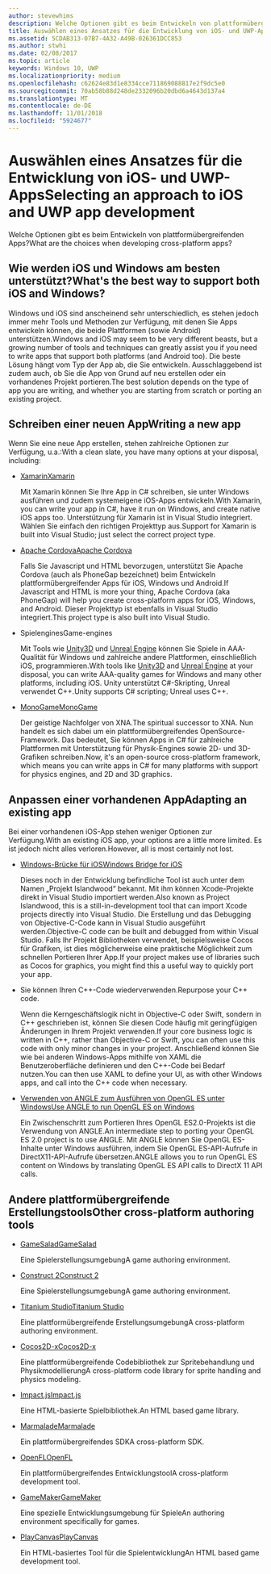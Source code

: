 ```yaml
---
author: stevewhims
description: Welche Optionen gibt es beim Entwickeln von plattformübergreifenden Apps?
title: Auswählen eines Ansatzes für die Entwicklung von iOS- und UWP-Apps
ms.assetid: 5CDAB313-07B7-4A32-A49B-026361DCC853
ms.author: stwhi
ms.date: 02/08/2017
ms.topic: article
keywords: Windows 10, UWP
ms.localizationpriority: medium
ms.openlocfilehash: c62624e83d1e8334cce711869088817e2f9dc5e0
ms.sourcegitcommit: 70ab58b88d248de2332096b20dbd6a4643d137a4
ms.translationtype: MT
ms.contentlocale: de-DE
ms.lasthandoff: 11/01/2018
ms.locfileid: "5924677"
---
```

# <a name="selecting-an-approach-to-ios-and-uwp-app-development"></a><span data-ttu-id="751f1-104">Auswählen eines Ansatzes für die Entwicklung von iOS- und UWP-Apps</span><span class="sxs-lookup"><span data-stu-id="751f1-104">Selecting an approach to iOS and UWP app development</span></span>


<span data-ttu-id="751f1-105">Welche Optionen gibt es beim Entwickeln von plattformübergreifenden Apps?</span><span class="sxs-lookup"><span data-stu-id="751f1-105">What are the choices when developing cross-platform apps?</span></span>

## <a name="whats-the-best-way-to-support-both-ios-and-windows"></a><span data-ttu-id="751f1-106">Wie werden iOS und Windows am besten unterstützt?</span><span class="sxs-lookup"><span data-stu-id="751f1-106">What's the best way to support both iOS and Windows?</span></span>

<span data-ttu-id="751f1-107">Windows und iOS sind anscheinend sehr unterschiedlich, es stehen jedoch immer mehr Tools und Methoden zur Verfügung, mit denen Sie Apps entwickeln können, die beide Plattformen (sowie Android) unterstützen.</span><span class="sxs-lookup"><span data-stu-id="751f1-107">Windows and iOS may seem to be very different beasts, but a growing number of tools and techniques can greatly assist you if you need to write apps that support both platforms (and Android too).</span></span> <span data-ttu-id="751f1-108">Die beste Lösung hängt vom Typ der App ab, die Sie entwickeln. Ausschlaggebend ist zudem auch, ob Sie die App von Grund auf neu erstellen oder ein vorhandenes Projekt portieren.</span><span class="sxs-lookup"><span data-stu-id="751f1-108">The best solution depends on the type of app you are writing, and whether you are starting from scratch or porting an existing project.</span></span>

## <a name="writing-a-new-app"></a><span data-ttu-id="751f1-109">Schreiben einer neuen App</span><span class="sxs-lookup"><span data-stu-id="751f1-109">Writing a new app</span></span>

<span data-ttu-id="751f1-110">Wenn Sie eine neue App erstellen, stehen zahlreiche Optionen zur Verfügung, u.a.:</span><span class="sxs-lookup"><span data-stu-id="751f1-110">With a clean slate, you have many options at your disposal, including:</span></span>

-   [<span data-ttu-id="751f1-111">Xamarin</span><span class="sxs-lookup"><span data-stu-id="751f1-111">Xamarin</span></span>](http://go.microsoft.com/fwlink/p/?LinkID=320484)

    <span data-ttu-id="751f1-112">Mit Xamarin können Sie Ihre App in C# schreiben, sie unter Windows ausführen und zudem systemeigene iOS-Apps entwickeln.</span><span class="sxs-lookup"><span data-stu-id="751f1-112">With Xamarin, you can write your app in C#, have it run on Windows, and create native iOS apps too.</span></span> <span data-ttu-id="751f1-113">Unterstützung für Xamarin ist in Visual Studio integriert. Wählen Sie einfach den richtigen Projekttyp aus.</span><span class="sxs-lookup"><span data-stu-id="751f1-113">Support for Xamarin is built into Visual Studio; just select the correct project type.</span></span>

-   [<span data-ttu-id="751f1-114">Apache Cordova</span><span class="sxs-lookup"><span data-stu-id="751f1-114">Apache Cordova</span></span>](http://go.microsoft.com/fwlink/p/?LinkID=400439)

    <span data-ttu-id="751f1-115">Falls Sie Javascript und HTML bevorzugen, unterstützt Sie Apache Cordova (auch als PhoneGap bezeichnet) beim Entwickeln plattformübergreifender Apps für iOS, Windows und Android.</span><span class="sxs-lookup"><span data-stu-id="751f1-115">If Javascript and HTML is more your thing, Apache Cordova (aka PhoneGap) will help you create cross-platform apps for iOS, Windows, and Android.</span></span> <span data-ttu-id="751f1-116">Dieser Projekttyp ist ebenfalls in Visual Studio integriert.</span><span class="sxs-lookup"><span data-stu-id="751f1-116">This project type is also built into Visual Studio.</span></span>

-   <span data-ttu-id="751f1-117">Spielengines</span><span class="sxs-lookup"><span data-stu-id="751f1-117">Game-engines</span></span>

    <span data-ttu-id="751f1-118">Mit Tools wie [Unity3D](http://go.microsoft.com/fwlink/p/?LinkID=320479) und [Unreal Engine](http://go.microsoft.com/fwlink/p/?LinkID=394062) können Sie Spiele in AAA-Qualität für Windows und zahlreiche andere Plattformen, einschließlich iOS, programmieren.</span><span class="sxs-lookup"><span data-stu-id="751f1-118">With tools like [Unity3D](http://go.microsoft.com/fwlink/p/?LinkID=320479) and [Unreal Engine](http://go.microsoft.com/fwlink/p/?LinkID=394062) at your disposal, you can write AAA-quality games for Windows and many other platforms, including iOS.</span></span> <span data-ttu-id="751f1-119">Unity unterstützt C#-Skripting, Unreal verwendet C++.</span><span class="sxs-lookup"><span data-stu-id="751f1-119">Unity supports C# scripting; Unreal uses C++.</span></span>

-   [<span data-ttu-id="751f1-120">MonoGame</span><span class="sxs-lookup"><span data-stu-id="751f1-120">MonoGame</span></span>](http://go.microsoft.com/fwlink/p/?LinkID=320483)

    <span data-ttu-id="751f1-121">Der geistige Nachfolger von XNA.</span><span class="sxs-lookup"><span data-stu-id="751f1-121">The spiritual successor to XNA.</span></span> <span data-ttu-id="751f1-122">Nun handelt es sich dabei um ein plattformübergreifendes OpenSource-Framework. Das bedeutet, Sie können Apps in C# für zahlreiche Plattformen mit Unterstützung für Physik-Engines sowie 2D- und 3D-Grafiken schreiben.</span><span class="sxs-lookup"><span data-stu-id="751f1-122">Now, it's an open-source cross-platform framework, which means you can write apps in C# for many platforms with support for physics engines, and 2D and 3D graphics.</span></span>

## <a name="adapting-an-existing-app"></a><span data-ttu-id="751f1-123">Anpassen einer vorhandenen App</span><span class="sxs-lookup"><span data-stu-id="751f1-123">Adapting an existing app</span></span>

<span data-ttu-id="751f1-124">Bei einer vorhandenen iOS-App stehen weniger Optionen zur Verfügung.</span><span class="sxs-lookup"><span data-stu-id="751f1-124">With an existing iOS app, your options are a little more limited.</span></span> <span data-ttu-id="751f1-125">Es ist jedoch nicht alles verloren.</span><span class="sxs-lookup"><span data-stu-id="751f1-125">However, all is most certainly not lost.</span></span>

-   [<span data-ttu-id="751f1-126">Windows-Brücke für iOS</span><span class="sxs-lookup"><span data-stu-id="751f1-126">Windows Bridge for iOS</span></span>](https://go.microsoft.com/fwlink/p/?LinkId=619014)

    <span data-ttu-id="751f1-127">Dieses noch in der Entwicklung befindliche Tool ist auch unter dem Namen „Projekt Islandwood“ bekannt. Mit ihm können Xcode-Projekte direkt in Visual Studio importiert werden.</span><span class="sxs-lookup"><span data-stu-id="751f1-127">Also known as Project Islandwood, this is a still-in-development tool that can import Xcode projects directly into Visual Studio.</span></span> <span data-ttu-id="751f1-128">Die Erstellung und das Debugging von Objective-C-Code kann in Visual Studio ausgeführt werden.</span><span class="sxs-lookup"><span data-stu-id="751f1-128">Objective-C code can be built and debugged from within Visual Studio.</span></span> <span data-ttu-id="751f1-129">Falls Ihr Projekt Bibliotheken verwendet, beispielsweise Cocos für Grafiken, ist dies möglicherweise eine praktische Möglichkeit zum schnellen Portieren Ihrer App.</span><span class="sxs-lookup"><span data-stu-id="751f1-129">If your project makes use of libraries such as Cocos for graphics, you might find this a useful way to quickly port your app.</span></span>

-   <span data-ttu-id="751f1-130">Sie können Ihren C++-Code wiederverwenden.</span><span class="sxs-lookup"><span data-stu-id="751f1-130">Repurpose your C++ code.</span></span>

    <span data-ttu-id="751f1-131">Wenn die Kerngeschäftslogik nicht in Objective-C oder Swift, sondern in C++ geschrieben ist, können Sie diesen Code häufig mit geringfügigen Änderungen in Ihrem Projekt verwenden.</span><span class="sxs-lookup"><span data-stu-id="751f1-131">If your core business logic is written in C++, rather than Objective-C or Swift, you can often use this code with only minor changes in your project.</span></span> <span data-ttu-id="751f1-132">Anschließend können Sie wie bei anderen Windows-Apps mithilfe von XAML die Benutzeroberfläche definieren und den C++-Code bei Bedarf nutzen.</span><span class="sxs-lookup"><span data-stu-id="751f1-132">You can then use XAML to define your UI, as with other Windows apps, and call into the C++ code when necessary.</span></span>

-   [<span data-ttu-id="751f1-133">Verwenden von ANGLE zum Ausführen von OpenGL ES unter Windows</span><span class="sxs-lookup"><span data-stu-id="751f1-133">Use ANGLE to run OpenGL ES on Windows</span></span>](http://go.microsoft.com/fwlink/p/?linkid=618387)

    <span data-ttu-id="751f1-134">Ein Zwischenschritt zum Portieren Ihres OpenGL ES2.0-Projekts ist die Verwendung von ANGLE.</span><span class="sxs-lookup"><span data-stu-id="751f1-134">An intermediate step to porting your OpenGL ES 2.0 project is to use ANGLE.</span></span> <span data-ttu-id="751f1-135">Mit ANGLE können Sie OpenGL ES-Inhalte unter Windows ausführen, indem Sie OpenGL ES-API-Aufrufe in DirectX11-API-Aufrufe übersetzen.</span><span class="sxs-lookup"><span data-stu-id="751f1-135">ANGLE allows you to run OpenGL ES content on Windows by translating OpenGL ES API calls to DirectX 11 API calls.</span></span>

## <a name="other-cross-platform-authoring-tools"></a><span data-ttu-id="751f1-136">Andere plattformübergreifende Erstellungstools</span><span class="sxs-lookup"><span data-stu-id="751f1-136">Other cross-platform authoring tools</span></span>

-   [<span data-ttu-id="751f1-137">GameSalad</span><span class="sxs-lookup"><span data-stu-id="751f1-137">GameSalad</span></span>](http://go.microsoft.com/fwlink/p/?LinkID=320480)

    <span data-ttu-id="751f1-138">Eine Spielerstellungsumgebung</span><span class="sxs-lookup"><span data-stu-id="751f1-138">A game authoring environment.</span></span>

-   [<span data-ttu-id="751f1-139">Construct 2</span><span class="sxs-lookup"><span data-stu-id="751f1-139">Construct 2</span></span>]( http://go.microsoft.com/fwlink/p/?LinkID=320481)

    <span data-ttu-id="751f1-140">Eine Spielerstellungsumgebung</span><span class="sxs-lookup"><span data-stu-id="751f1-140">A game authoring environment.</span></span>

-   [<span data-ttu-id="751f1-141">Titanium Studio</span><span class="sxs-lookup"><span data-stu-id="751f1-141">Titanium Studio</span></span>](http://go.microsoft.com/fwlink/p/?LinkID=320482)

    <span data-ttu-id="751f1-142">Eine plattformübergreifende Erstellungsumgebung</span><span class="sxs-lookup"><span data-stu-id="751f1-142">A cross-platform authoring environment.</span></span>

-   [<span data-ttu-id="751f1-143">Cocos2D-x</span><span class="sxs-lookup"><span data-stu-id="751f1-143">Cocos2D-x</span></span>](http://go.microsoft.com/fwlink/p/?LinkID=320485)

    <span data-ttu-id="751f1-144">Eine plattformübergreifende Codebibliothek zur Spritebehandlung und Physikmodellierung</span><span class="sxs-lookup"><span data-stu-id="751f1-144">A cross-platform code library for sprite handling and physics modeling.</span></span>

-   [<span data-ttu-id="751f1-145">Impact.js</span><span class="sxs-lookup"><span data-stu-id="751f1-145">Impact.js</span></span>](http://go.microsoft.com/fwlink/p/?LinkID=320486)

    <span data-ttu-id="751f1-146">Eine HTML-basierte Spielbibliothek.</span><span class="sxs-lookup"><span data-stu-id="751f1-146">An HTML based game library.</span></span>

-   [<span data-ttu-id="751f1-147">Marmalade</span><span class="sxs-lookup"><span data-stu-id="751f1-147">Marmalade</span></span>](http://go.microsoft.com/fwlink/p/?LinkID=320487)

    <span data-ttu-id="751f1-148">Ein plattformübergreifendes SDK</span><span class="sxs-lookup"><span data-stu-id="751f1-148">A cross-platform SDK.</span></span>

-   [<span data-ttu-id="751f1-149">OpenFL</span><span class="sxs-lookup"><span data-stu-id="751f1-149">OpenFL</span></span>](http://go.microsoft.com/fwlink/p/?LinkID=320488)

    <span data-ttu-id="751f1-150">Ein plattformübergreifendes Entwicklungstool</span><span class="sxs-lookup"><span data-stu-id="751f1-150">A cross-platform development tool.</span></span>

-   [<span data-ttu-id="751f1-151">GameMaker</span><span class="sxs-lookup"><span data-stu-id="751f1-151">GameMaker</span></span>](http://go.microsoft.com/fwlink/p/?LinkID=320490)

    <span data-ttu-id="751f1-152">Eine spezielle Entwicklungsumgebung für Spiele</span><span class="sxs-lookup"><span data-stu-id="751f1-152">An authoring environment specifically for games.</span></span>

-   [<span data-ttu-id="751f1-153">PlayCanvas</span><span class="sxs-lookup"><span data-stu-id="751f1-153">PlayCanvas</span></span>](http://go.microsoft.com/fwlink/p/?LinkID=394061)

    <span data-ttu-id="751f1-154">Ein HTML-basiertes Tool für die Spielentwicklung</span><span class="sxs-lookup"><span data-stu-id="751f1-154">An HTML based game development tool.</span></span>


